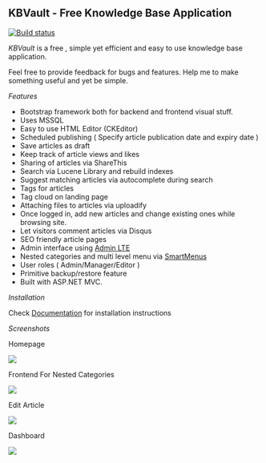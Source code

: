 ## KBVault - Free Knowledge Base Application 

[![Build status](https://ci.appveyor.com/api/projects/status/m2qm8h1685o1lv18/branch/master?svg=true)](https://ci.appveyor.com/project/2b-proje-evi/kbvault/branch/master)

*KBVault* is a free , simple yet efficient and easy to use knowledge base application. 

Feel free to provide feedback for bugs and features. Help me to make something useful and yet be simple.

*Features*

* Bootstrap framework both for backend and frontend visual stuff.
* Uses MSSQL
* Easy to use HTML Editor (CKEditor)
* Scheduled publishing ( Specify article publication date and expiry date )
* Save articles as draft
* Keep track of article views and likes
* Sharing of articles via ShareThis
* Search via Lucene Library and rebuild indexes
* Suggest matching articles via autocomplete during search
* Tags for articles
* Tag cloud on landing page
* Attaching files to articles via uploadify
* Once logged in, add new articles and change existing ones while browsing site.
* Let visitors comment articles via Disqus
* SEO friendly article pages
* Admin interface using [Admin LTE](http://almsaeedstudio.com/AdminLTE)
* Nested categories and multi level menu via [SmartMenus](https://github.com/vadikom/smartmenus)
* User roles ( Admin/Manager/Editor )
* Primitive backup/restore feature 
* Built with ASP.NET MVC.

*Installation*

Check [Documentation](https://github.com/burki169/kbvault/wiki) for installation instructions

*Screenshots*

Homepage

 ![](https://burki169.github.io/kbvault/docs/images/autocomplete.png)

Frontend For Nested Categories

 ![](https://burki169.github.io/kbvault/docs/images/multimenu.png)

Edit Article

 ![](https://burki169.github.io/kbvault/docs/images/edit_article.png)

Dashboard

 ![](https://burki169.github.io/kbvault/docs/images/dashboard.png)
